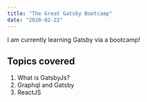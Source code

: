 ```yaml
---
title: "The Great Gatsby Bootcamp"
date: "2020-02-22"
---
```


I am currently learning Gatsby via a bootcamp!

## Topics covered

1. What is GatsbyJs?
2. Graphql and Gatsby
3. ReactJS